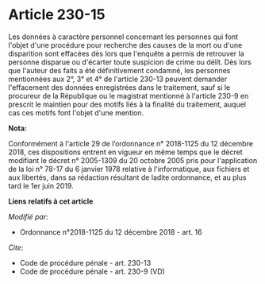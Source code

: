 # Article 230-15

Les données à caractère personnel concernant les personnes qui font l'objet d'une procédure pour recherche des causes de la
mort ou d'une disparition sont effacées dès lors que l'enquête a permis de retrouver la personne disparue ou d'écarter toute
suspicion de crime ou délit. Dès lors que l'auteur des faits a été définitivement condamné, les personnes mentionnées aux 2°,
3° et 4° de l'article 230-13 peuvent demander l'effacement des données enregistrées dans le traitement, sauf si le procureur
de la République ou le magistrat mentionné à l'article 230-9 en prescrit le maintien pour des motifs liés à la finalité du
traitement, auquel cas ces motifs font l'objet d'une mention.

**Nota:**

Conformément à l'article 29 de l’ordonnance n° 2018-1125 du 12 décembre 2018, ces dispositions entrent en vigueur en même
temps que le décret modifiant le décret n° 2005-1309 du 20 octobre 2005 pris pour l'application de la loi n° 78-17 du 6
janvier 1978 relative à l'informatique, aux fichiers et aux libertés, dans sa rédaction résultant de ladite ordonnance, et au
plus tard le 1er juin 2019.

**Liens relatifs à cet article**

_Modifié par_:

  - Ordonnance n°2018-1125 du 12 décembre 2018 - art. 16

_Cite_:

  - Code de procédure pénale - art. 230-13
  - Code de procédure pénale - art. 230-9 (VD)
